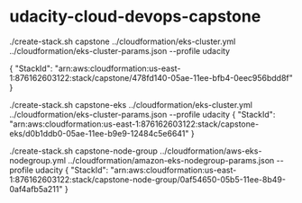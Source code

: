 # udacity-cloud-devops-capstone
./create-stack.sh capstone ../cloudformation/eks-cluster.yml ../cloudformation/eks-cluster-params.json --profile udacity

{
    "StackId": "arn:aws:cloudformation:us-east-1:876162603122:stack/capstone/478fd140-05ae-11ee-bfb4-0eec956bdd8f"
}

./create-stack.sh capstone-eks ../cloudformation/eks-cluster.yml ../cloudformation/eks-cluster-params.json --profile udacity
{
    "StackId": "arn:aws:cloudformation:us-east-1:876162603122:stack/capstone-eks/d0b1ddb0-05ae-11ee-b9e9-12484c5e6641"
}

./create-stack.sh  capstone-node-group ../cloudformation/aws-eks-nodegroup.yml ../cloudformation/amazon-eks-nodegroup-params.json --profile udacity
{
    "StackId": "arn:aws:cloudformation:us-east-1:876162603122:stack/capstone-node-group/0af54650-05b5-11ee-8b49-0af4afb5a211"
}
